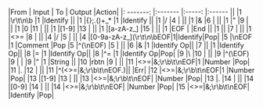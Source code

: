 |From		| Input		| To		| Output 	|Action|
|: -------:	|:-------	|:-----:	|:------	||
|1			|\r\t\n\b	|1			|Identify	||
|1			|{};.()+_*	|1 			|Identify	||
|1			|/			|4 			|			||
|1			|&			|6			|			||
|1			|"			|9			|			||
|1			|0			|11			|			||
|1			|[1-9]		|13			|			||
|1			|[a-zA-z\_]	|15			|			||
|1			|EOF		|			|End		||
|1			|\|			|7			|			||
|1			|<>=		|8			|			||
|4			|/			|5			|			||
|4			|[0-9a-zA-z\_](\r\t\n\bEOF|1|Identify|Pop|
|5			|\nEOF		|1			|Comment	|Pop
|5			|^(\nEOF)	|5			|			||
|6			|&			|1			|Identify Op||
|7			|\|			|1			|Identify Op||
|8			|=			|1			|Identify Op||
|8			|^=			|1			|Identify Op|Pop|
|9			|\\			|10			|			||
|9			|^(\\EOF)	|9			|			|
|9			|"			|1			|String		||
|10			|rbtn		|9			|			||
|11			|<>=\|&;\r\b\t\nEOF|1	|Number		|Pop|
|11			|.			|12			|			||
|11			|^(<>=\|&;\r\b\t\nEOF.)||			|Err|
|12			|<>=\|&;\r\b\t\nEOF|1	|Number		|Pop|
|13			|[1-9]		|13			|			||
|13			|<>=\|&;\r\b\t\nEOF|	|Number		|Pop|
|13			|.			|14			|			||
|14			|[0-9]		|14			|			||
|14			|<>=\|&;\r\b\t\nEOF|	|Number		|Pop|
|15			|<>=\|&;\r\b\t\nEOF|	|Identify	|Pop|


